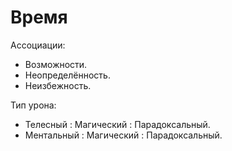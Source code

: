 # Время

Ассоциации:
- Возможности.
- Неопределённость.
- Неизбежность.

Тип урона:
- Телесный : Магический : Парадоксальный.
- Ментальный : Магический : Парадоксальный.
